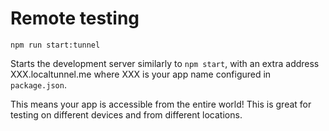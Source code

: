 # Remote testing

```Shell
npm run start:tunnel
```

Starts the development server similarly to `npm start`, with an extra address XXX.localtunnel.me where XXX is 
your app name configured in `package.json`.

This means your app is accessible from the entire world! 
This is great for testing on different devices and from different locations.